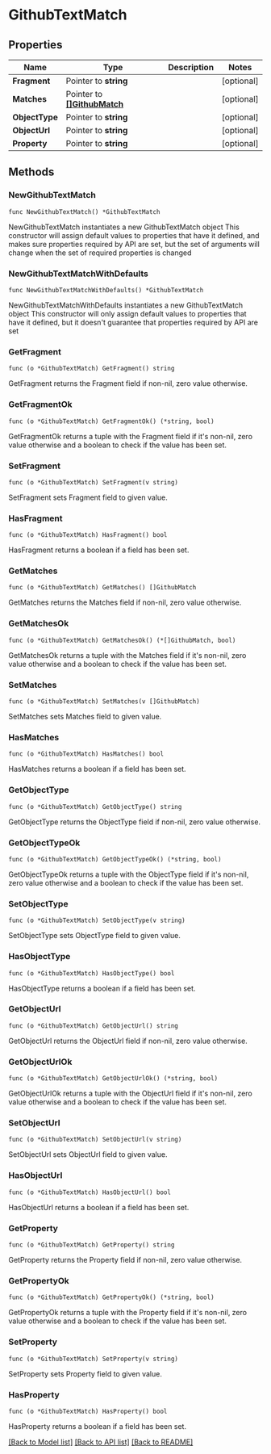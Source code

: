 # GithubTextMatch

## Properties

Name | Type | Description | Notes
------------ | ------------- | ------------- | -------------
**Fragment** | Pointer to **string** |  | [optional] 
**Matches** | Pointer to [**[]GithubMatch**](GithubMatch.md) |  | [optional] 
**ObjectType** | Pointer to **string** |  | [optional] 
**ObjectUrl** | Pointer to **string** |  | [optional] 
**Property** | Pointer to **string** |  | [optional] 

## Methods

### NewGithubTextMatch

`func NewGithubTextMatch() *GithubTextMatch`

NewGithubTextMatch instantiates a new GithubTextMatch object
This constructor will assign default values to properties that have it defined,
and makes sure properties required by API are set, but the set of arguments
will change when the set of required properties is changed

### NewGithubTextMatchWithDefaults

`func NewGithubTextMatchWithDefaults() *GithubTextMatch`

NewGithubTextMatchWithDefaults instantiates a new GithubTextMatch object
This constructor will only assign default values to properties that have it defined,
but it doesn't guarantee that properties required by API are set

### GetFragment

`func (o *GithubTextMatch) GetFragment() string`

GetFragment returns the Fragment field if non-nil, zero value otherwise.

### GetFragmentOk

`func (o *GithubTextMatch) GetFragmentOk() (*string, bool)`

GetFragmentOk returns a tuple with the Fragment field if it's non-nil, zero value otherwise
and a boolean to check if the value has been set.

### SetFragment

`func (o *GithubTextMatch) SetFragment(v string)`

SetFragment sets Fragment field to given value.

### HasFragment

`func (o *GithubTextMatch) HasFragment() bool`

HasFragment returns a boolean if a field has been set.

### GetMatches

`func (o *GithubTextMatch) GetMatches() []GithubMatch`

GetMatches returns the Matches field if non-nil, zero value otherwise.

### GetMatchesOk

`func (o *GithubTextMatch) GetMatchesOk() (*[]GithubMatch, bool)`

GetMatchesOk returns a tuple with the Matches field if it's non-nil, zero value otherwise
and a boolean to check if the value has been set.

### SetMatches

`func (o *GithubTextMatch) SetMatches(v []GithubMatch)`

SetMatches sets Matches field to given value.

### HasMatches

`func (o *GithubTextMatch) HasMatches() bool`

HasMatches returns a boolean if a field has been set.

### GetObjectType

`func (o *GithubTextMatch) GetObjectType() string`

GetObjectType returns the ObjectType field if non-nil, zero value otherwise.

### GetObjectTypeOk

`func (o *GithubTextMatch) GetObjectTypeOk() (*string, bool)`

GetObjectTypeOk returns a tuple with the ObjectType field if it's non-nil, zero value otherwise
and a boolean to check if the value has been set.

### SetObjectType

`func (o *GithubTextMatch) SetObjectType(v string)`

SetObjectType sets ObjectType field to given value.

### HasObjectType

`func (o *GithubTextMatch) HasObjectType() bool`

HasObjectType returns a boolean if a field has been set.

### GetObjectUrl

`func (o *GithubTextMatch) GetObjectUrl() string`

GetObjectUrl returns the ObjectUrl field if non-nil, zero value otherwise.

### GetObjectUrlOk

`func (o *GithubTextMatch) GetObjectUrlOk() (*string, bool)`

GetObjectUrlOk returns a tuple with the ObjectUrl field if it's non-nil, zero value otherwise
and a boolean to check if the value has been set.

### SetObjectUrl

`func (o *GithubTextMatch) SetObjectUrl(v string)`

SetObjectUrl sets ObjectUrl field to given value.

### HasObjectUrl

`func (o *GithubTextMatch) HasObjectUrl() bool`

HasObjectUrl returns a boolean if a field has been set.

### GetProperty

`func (o *GithubTextMatch) GetProperty() string`

GetProperty returns the Property field if non-nil, zero value otherwise.

### GetPropertyOk

`func (o *GithubTextMatch) GetPropertyOk() (*string, bool)`

GetPropertyOk returns a tuple with the Property field if it's non-nil, zero value otherwise
and a boolean to check if the value has been set.

### SetProperty

`func (o *GithubTextMatch) SetProperty(v string)`

SetProperty sets Property field to given value.

### HasProperty

`func (o *GithubTextMatch) HasProperty() bool`

HasProperty returns a boolean if a field has been set.


[[Back to Model list]](../README.md#documentation-for-models) [[Back to API list]](../README.md#documentation-for-api-endpoints) [[Back to README]](../README.md)


